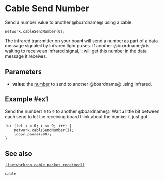 # Cable Send Number

Send a number value to another @boardname@ using a cable.

```sig
network.cableSendNumber(0);
```

The infrared transmitter on your board will send a number as part of a data message signaled by infrared light pulses. If another @boardname@ is waiting to receive an infrared signal, it will get this number in the data message it receives.

## Parameters

* **value**: the [number](types/number) to send to another @boardname@ using infrared.

## Example #ex1

Send the numbers `0` to `9` to another @boardname@. Wait a little bit between each send to let the
receiving board think about the number it just got.

```blocks
for (let i = 0; i <= 9; i++) {
    network.cableSendNumber(i);
    loops.pause(500);
}
```

## See also

[``||network:on cable packet received||``](/reference/network/on-cable-packet-received)

```package
cable
```
